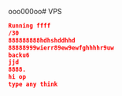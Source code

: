 ooo000oo# VPS 
```json  f
Running ffff
/30
888888888hdhshddhhd
88888999wierr89ew9ewfghhhhr9uw
backu6
jjd
8888.
hi op 
type any think 
